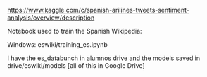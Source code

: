 https://www.kaggle.com/c/spanish-arilines-tweets-sentiment-analysis/overview/description

Notebook used to train the Spanish Wikipedia:

Windows: eswiki/training_es.ipynb

I have the es_databunch in alumnos drive and the models saved in drive/eswiki/models [all of this in Google Drive]
